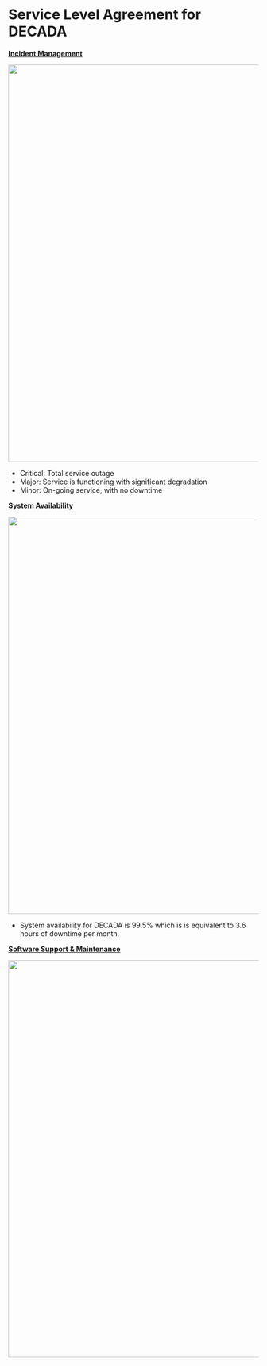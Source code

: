 # Service Level Agreement for DECADA

**<u>Incident Management</u>** <!--## Incident Management-->
<div align=center>
<img width="800" src="./images/overview/security5.png"/>
</div>
<!--Incident Management-->

- Critical: Total service outage
- Major: Service is functioning with significant degradation
- Minor: On-going service, with no downtime

**<u>System Availability</u>** <!--## System Availability-->
<div align=center>
<img width="800" src="./images/overview/security7.png"/>
</div>
<!--System Availability-->

- System availability for DECADA is 99.5% which is is equivalent to 3.6 hours of downtime per month.

**<u>Software Support & Maintenance</u>**
<div align=center>
<img width="800" src="./images/overview/security8.png"/>
</div>
<!--Software Support and Maintenance-->
